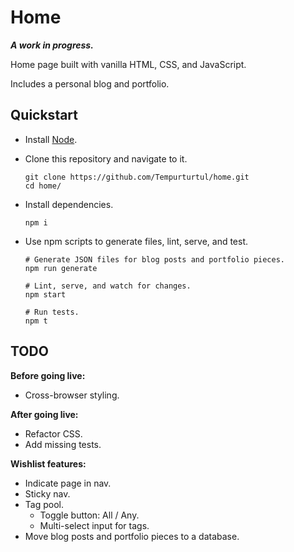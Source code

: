 # Home

***A work in progress.***

Home page built with vanilla HTML, CSS, and JavaScript.

Includes a personal blog and portfolio.

## Quickstart

- Install [Node](https://nodejs.org/en/).
- Clone this repository and navigate to it.

  ```
  git clone https://github.com/Tempurturtul/home.git
  cd home/
  ```

- Install dependencies.

  ```
  npm i
  ```

- Use npm scripts to generate files, lint, serve, and test.

  ```
  # Generate JSON files for blog posts and portfolio pieces.
  npm run generate

  # Lint, serve, and watch for changes.
  npm start

  # Run tests.
  npm t
  ```

## TODO

**Before going live:**

- Cross-browser styling.

**After going live:**

- Refactor CSS.
- Add missing tests.

**Wishlist features:**

- Indicate page in nav.
- Sticky nav.
- Tag pool.
  - Toggle button: All / Any.
  - Multi-select input for tags.
- Move blog posts and portfolio pieces to a database.
